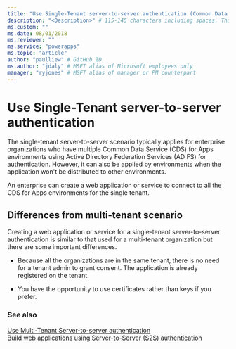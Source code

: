 ```yaml
---
title: "Use Single-Tenant server-to-server authentication (Common Data Service for Apps) | Microsoft Docs" # Intent and product brand in a unique string of 43-59 chars including spaces
description: "<Description>" # 115-145 characters including spaces. This abstract displays in the search result.
ms.custom: ""
ms.date: 08/01/2018
ms.reviewer: ""
ms.service: "powerapps"
ms.topic: "article"
author: "paulliew" # GitHub ID
ms.author: "jdaly" # MSFT alias of Microsoft employees only
manager: "ryjones" # MSFT alias of manager or PM counterpart
---
```

# Use Single-Tenant server-to-server authentication


The single-tenant server-to-server scenario typically applies for enterprise organizations who have multiple Common Data Service (CDS) for Apps environments using Active Directory Federation Services (AD FS) for authentication. However, it can also be applied by environments when the application won't be distributed to other environments.  
  
 An enterprise can create a web application or service to connect to all the CDS for Apps environments for the single tenant.  
  
## Differences from multi-tenant scenario  
 Creating a web application or service for a single-tenant server-to-server authentication is similar to that used for a multi-tenant organization but there are some important differences.  
  
-   Because all the organizations are in the same tenant, there is no need for a tenant admin to grant consent. The application is already registered on the tenant.  
  
-   You have the opportunity to use certificates rather than keys if you prefer.  
  
### See also  
 [Use Multi-Tenant Server-to-server authentication](use-multi-tenant-server-server-authentication.md)   
 [Build web applications using Server-to-Server (S2S) authentication](build-web-applications-server-server-s2s-authentication.md)

<!--

 Can this scenario be hightlighted here: https://crmtipoftheday.com/767/server-to-server-authentication-is-here/

-->